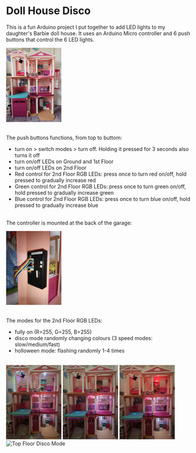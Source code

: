 # **Doll House Disco**

This is a fun Arduino project I put together to add LED lights to my daughter's Barbie doll house.
It uses an Arduino Micro controller and 6 push buttons that control the 6 LED lights.

<img src="./img/DHD2.jpg" alt="Barbie Doll House" width="30%" />
<br><br>

The push buttons functions, from top to buttom:
- turn on > switch modes > turn off. Holding it pressed for 3 seconds also turns it off
- turn on/off LEDs on Ground and 1st Floor
- turn on/off LEDs on 2nd Floor
- Red control for 2nd Floor RGB LEDs: press once to turn red on/off, hold pressed to gradually increase red
- Green control for 2nd Floor RGB LEDs: press once to turn green on/off, hold pressed to gradually increase green
- Blue control for 2nd Floor RGB LEDs: press once to turn blue on/off, hold pressed to gradually increase blue
<br><br>

The controller is mounted at the back of the garage:

<img src="./img/DHD1.jpg" alt="Doll House Disco Controls" width="30%" />
<br><br>

The modes for the 2nd Floor RGB LEDs:
- fully on (R=255, G=255, B=255)
- disco mode randomly changing colours (3 speed modes: slow/medium/fast)
- holloween mode: flashing randomly 1-4 times
<br><br>

<img src="./img/DHD3.jpg" alt="All LEDs on" width="30%" />
<img src="./img/DHD4.jpg" alt="Ground and 1st Floor LEDs on" width="30%" />
<img src="./img/DHD5.jpg" alt="Top Floor RGB LEDs with only red light on" width="30%" />
<img src="./img/DHD1.gif" alt="Top Floor Disco Mode" width="30%" />